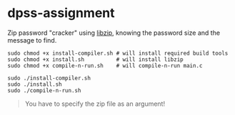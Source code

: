 # dpss-assignment

Zip password "cracker" using [libzip](https://libzip.org/), knowing the password size and the message to find.

```shell
sudo chmod +x install-compiler.sh # will install required build tools
sudo chmod +x install.sh          # will install libzip
sudo chmod +x compile-n-run.sh    # will compile-n-run main.c

sudo ./install-compiler.sh
sudo ./install.sh
sudo ./compile-n-run.sh
```

> You have to specify the zip file as an argument!